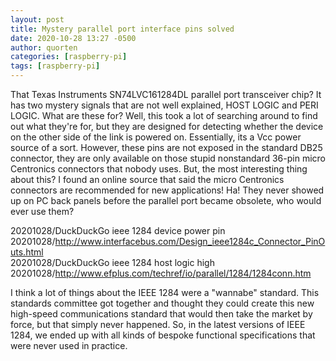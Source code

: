 ```yaml
---
layout: post
title: Mystery parallel port interface pins solved
date: 2020-10-28 13:27 -0500
author: quorten
categories: [raspberry-pi]
tags: [raspberry-pi]
---
```


That Texas Instruments SN74LVC161284DL parallel port transceiver chip?
It has two mystery signals that are not well explained, HOST LOGIC and
PERI LOGIC.  What are these for?  Well, this took a lot of searching
around to find out what they're for, but they are designed for
detecting whether the device on the other side of the link is powered
on.  Essentially, its a Vcc power source of a sort.  However, these
pins are not exposed in the standard DB25 connector, they are only
available on those stupid nonstandard 36-pin micro Centronics
connectors that nobody uses.  But, the most interesting thing about
this?  I found an online source that said the micro Centronics
connectors are recommended for new applications!  Ha!  They never
showed up on PC back panels before the parallel port became obsolete,
who would ever use them?

20201028/DuckDuckGo ieee 1284 device power pin  
20201028/http://www.interfacebus.com/Design_ieee1284c_Connector_PinOuts.html  
20201028/DuckDuckGo ieee 1284 host logic high  
20201028/http://www.efplus.com/techref/io/parallel/1284/1284conn.htm

I think a lot of things about the IEEE 1284 were a "wannabe" standard.
This standards committee got together and thought they could create
this new high-speed communications standard that would then take the
market by force, but that simply never happened.  So, in the latest
versions of IEEE 1284, we ended up with all kinds of bespoke
functional specifications that were never used in practice.
